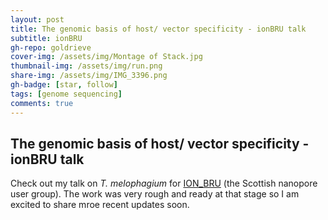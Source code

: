 ```yaml
---
layout: post
title: The genomic basis of host/ vector specificity - ionBRU talk
subtitle: ionBRU
gh-repo: goldrieve
cover-img: /assets/img/Montage of Stack.jpg
thumbnail-img: /assets/img/run.png
share-img: /assets/img/IMG_3396.png
gh-badge: [star, follow]
tags: [genome sequencing]
comments: true
---
```


## The genomic basis of host/ vector specificity - ionBRU talk

Check out my talk on _T. melophagium_ for [ION_BRU](https://twitter.com/ion_bru) (the Scottish nanopore user group). The work was very rough and ready at that stage so I am excited to share mroe recent updates soon.
